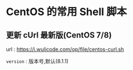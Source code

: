 # CentOS 的常用 Shell 脚本

## 更新 cUrl 最新版(CentOS 7/8)

url : https://i.wulicode.com/op/file/centos-curl.sh

`version` : 版本号,默认(8.1.1)